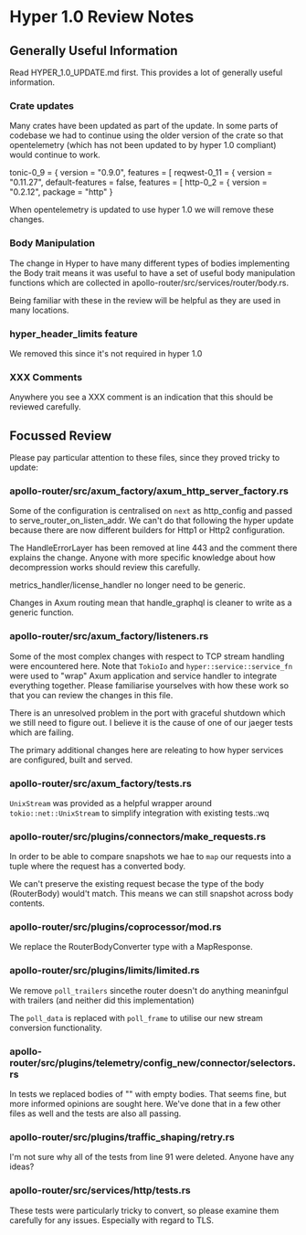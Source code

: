 # Hyper 1.0 Review Notes

## Generally Useful Information

Read HYPER_1.0_UPDATE.md first. This provides a lot of generally
useful information.

### Crate updates

Many crates have been updated as part of the update. In some parts of
codebase we had to continue using the older version of the crate so
that opentelemetry (which has not been updated to by hyper 1.0
compliant) would continue to work.

tonic-0_9 = { version = "0.9.0", features = [
reqwest-0_11 = { version = "0.11.27", default-features = false, features = [
http-0_2 = { version = "0.2.12", package = "http" }

When opentelemetry is updated to use hyper 1.0 we will remove these changes.

### Body Manipulation

The change in Hyper to have many different types of bodies implementing the
Body trait means it was useful to have a set of useful body manipulation
functions which are collected in apollo-router/src/services/router/body.rs.

Being familiar with these in the review will be helpful as they are used in
many locations.

### hyper_header_limits feature

We removed this since it's not required in hyper 1.0

### XXX Comments

Anywhere you see a XXX comment is an indication that this should be reviewed
carefully.

## Focussed Review

Please pay particular attention to these files, since they proved tricky
to update:

### apollo-router/src/axum_factory/axum_http_server_factory.rs

Some of the configuration is centralised on `next` as http_config and passed
to serve_router_on_listen_addr. We can't do that following the hyper update
because there are now different builders for Http1 or Http2 configuration.

The HandleErrorLayer has been removed at line 443 and the comment there
explains the change. Anyone with more specific knowledge about how
decompression works should review this carefully.

metrics_handler/license_handler no longer need to be generic.

Changes in Axum routing mean that handle_graphql is cleaner to write as a
generic function.

### apollo-router/src/axum_factory/listeners.rs

Some of the most complex changes with respect to TCP stream handling were
encountered here. Note that `TokioIo` and `hyper::service::service_fn` were
used to "wrap" Axum application and service handler to integrate everything
together. Please familiarise yourselves with how these work so that you
can review the changes in this file.

There is an unresolved problem in the port with graceful shutdown which we
still need to figure out. I believe it is the cause of one of our jaeger
tests which are failing.

The primary additional changes here are releating to how hyper services
are configured, built and served.

### apollo-router/src/axum_factory/tests.rs

`UnixStream` was provided as a helpful wrapper around `tokio::net::UnixStream`
to simplify integration with existing tests.:wq

### apollo-router/src/plugins/connectors/make_requests.rs

In order to be able to compare snapshots we hae to `map` our requests
into a tuple where the request has a converted body.

We can't preserve the existing request becase the type of the body (RouterBody)
would't match. This means we can still snapshot across body contents.

### apollo-router/src/plugins/coprocessor/mod.rs

We replace the RouterBodyConverter type with a MapResponse.

### apollo-router/src/plugins/limits/limited.rs

We remove `poll_trailers` sincethe router doesn't do anything meaninfgul with
trailers (and neither did this implementation)

The `poll_data` is replaced with `poll_frame` to utilise our new stream
conversion functionality.

### apollo-router/src/plugins/telemetry/config_new/connector/selectors.rs

In tests we replaced bodies of "" with empty bodies. That seems fine, but
more informed opinions are sought here. We've done that in a few other files
as well and the tests are also all passing.

### apollo-router/src/plugins/traffic_shaping/retry.rs

I'm not sure why all of the tests from line 91 were deleted. Anyone have any
ideas?

### apollo-router/src/services/http/tests.rs

These tests were particularly tricky to convert, so please examine them
carefully for any issues. Especially with regard to TLS.


